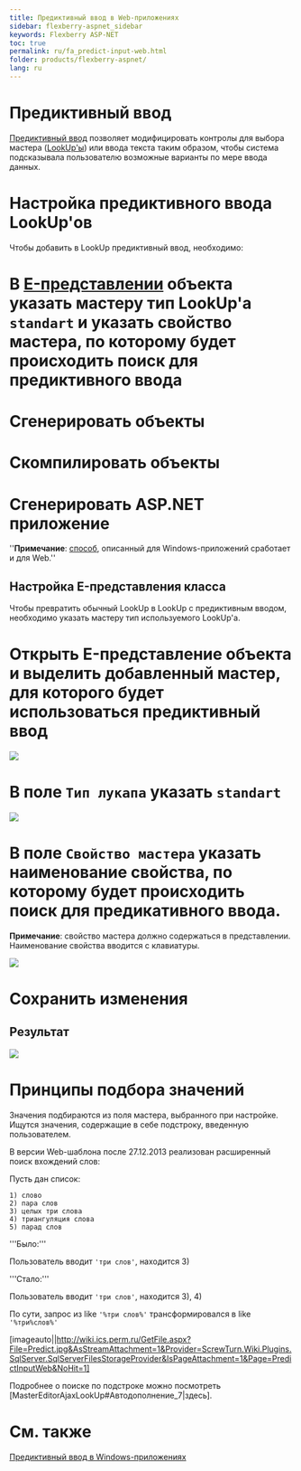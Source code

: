 ```yaml
---
title: Предиктивный ввод в Web-приложениях
sidebar: flexberry-aspnet_sidebar
keywords: Flexberry ASP-NET
toc: true
permalink: ru/fa_predict-input-web.html
folder: products/flexberry-aspnet/
lang: ru
---
```


# Предиктивный ввод
[Предиктивный ввод](http://ru.wikipedia.org/wiki/%D0%9F%D1%80%D0%B5%D0%B4%D0%B8%D0%BA%D1%82%D0%B8%D0%B2%D0%BD%D1%8B%D0%B9_%D0%B2%D0%B2%D0%BE%D0%B4_%D1%82%D0%B5%D0%BA%D1%81%D1%82%D0%B0) позволяет модифицировать контролы для выбора мастера ([LookUp'ы](look-up--overview.html)) или ввода текста таким образом, чтобы система подсказывала пользователю возможные варианты по мере ввода данных.


# Настройка предиктивного ввода LookUp'ов
Чтобы добавить в LookUp предиктивный ввод, необходимо:

# В [E-представлении](e-view.html) объекта указать мастеру тип LookUp'a `standart` и указать свойство мастера, по которому будет происходить поиск для предиктивного ввода
# Сгенерировать объекты
# Скомпилировать объекты
# Сгенерировать ASP.NET приложение

''__Примечание__: [способ](прикладные-системы_predict-input.html), описанный для Windows-приложений сработает и для Web.''

## Настройка E-представления класса
Чтобы превратить обычный LookUp в LookUp с предиктивным вводом, необходимо указать мастеру тип используемого LookUp'a.

# Открыть E-представление объекта и выделить добавленный мастер, для которого будет использоваться предиктивный ввод


![](/images/pages/img/CaseberryTool/ILookUpControl/selectMasterWeb.png)

# В поле `Тип лукапа` указать `standart`


![](/images/pages/img/CaseberryTool/ILookUpControl/selectTypeWeb.png)

# В поле `Свойство мастера` указать наименование свойства, по которому будет происходить поиск для предикативного ввода.

__Примечание__: свойство мастера должно содержаться в представлении. Наименование свойства вводится с клавиатуры.


![](/images/pages/img/CaseberryTool/ILookUpControl/selectPropertyWeb.png)

# Сохранить изменения

## Результат
![](/images/pages/img/CaseberryTool/ILookUpControl/PredictLookUpWeb.gif)


# Принципы подбора значений
Значения подбираются из поля мастера, выбранного при настройке. Ищутся значения, содержащие в себе подстроку, введенную пользователем.

В версии Web-шаблона после 27.12.2013 реализован расширенный поиск вхождений слов:

Пусть дан список:
```
1) слово
2) пара слов
3) целых три слова
4) триангуляция слова
5) парад слов
```

'''Было:'''

Пользователь вводит `'три слов'`, находится 3)

'''Стало:'''

Пользователь вводит `'три слов'`, находится 3), 4)

По сути, запрос из like `'%три слов%'` трансформировался в like `'%три%слов%'`

[imageauto||http://wiki.ics.perm.ru/GetFile.aspx?File=Predict.jpg&AsStreamAttachment=1&Provider=ScrewTurn.Wiki.Plugins.SqlServer.SqlServerFilesStorageProvider&IsPageAttachment=1&Page=PredictInputWeb&NoHit=1]

Подробнее о поиске по подстроке можно посмотреть [MasterEditorAjaxLookUp#Автодополнение_7|здесь].

# См. также
[Предиктивный ввод в Windows-приложениях](прикладные-системы_predict-input.html)
